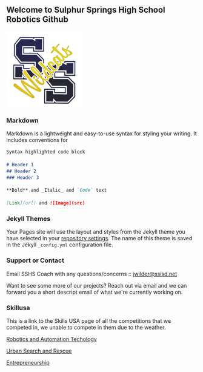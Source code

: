 ## Welcome to Sulphur Springs High School Robotics Github

<a src="http://www.ssisd.net"><img src="logo.png" width="200" height="200"></a>

### Markdown

Markdown is a lightweight and easy-to-use syntax for styling your writing. It includes conventions for

```markdown
Syntax highlighted code block

# Header 1
## Header 2
### Header 3

**Bold** and _Italic_ and `Code` text

[Link](url) and ![Image](src)
```


### Jekyll Themes


Your Pages site will use the layout and styles from the Jekyll theme you have selected in your [repository settings](https://github.com/SulphurSpringsHS/Website/settings/pages). The name of this theme is saved in the Jekyll `_config.yml` configuration file.

### Support or Contact
Email SSHS Coach with any questions/concerns :: jwilder@ssisd.net

Want to see some more of our projects?  Reach out via email and we can forward you a short descript email of what we're currently working on.

### Skillusa
 This is a link to the Skills USA page of all the competitions that we competed in, we unable to compete in them due to the weather. 
 
[Robotics and Automation Techology](skillsusa-register.org/CRC/contentTECH/T/RoboticsAutomationTechnology.pdf)

[Urban Search and Rescue](https://www.skillsusa.org/wp-content/uploads/2021/02/Robotics-Urban-Search-and-Rescue.pdf)

[Entrepreneurship](https://www.skillsusa-register.org/CRC/contentTECH/O/Entrepreneurship.pdf)
<!-- What is this?  Put more information that ties this in to what we're doing.  We're creating a repo of all of our work and resources -->
